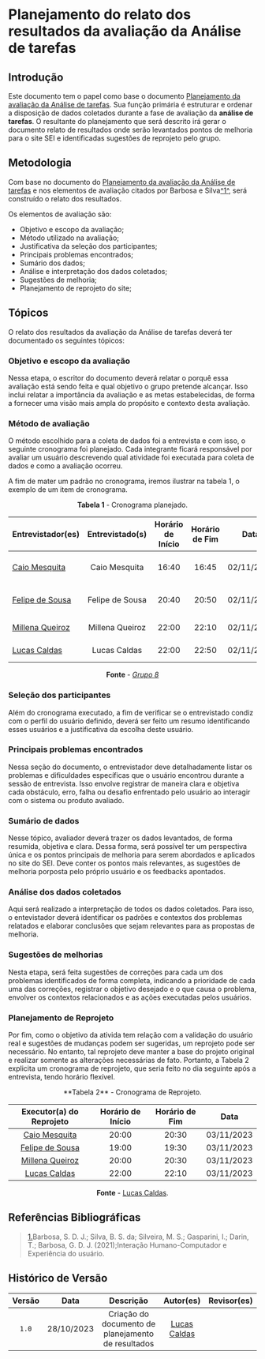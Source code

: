 # Planejamento do relato dos resultados da avaliação da Análise de tarefas

## Introdução

Este documento tem o papel como base o documento [Planejamento da avaliação da Análise de tarefas](./planejamento-avaliacao-analise-tarefas.md). Sua função primária é estruturar e ordenar a disposição de dados coletados durante a fase de avaliação da **análise de tarefas**. O resultante do planejamento que será descrito irá gerar o documento relato de resultados onde serão levantados pontos de melhoria para o site SEI e identificadas sugestões de reprojeto pelo grupo.

## Metodologia

Com base no documento do [Planejamento da avaliação da Análise de tarefas](./planejamento-avaliacao-analise-tarefas.md) e nos elementos de avaliação citados por Barbosa e Silva<a id="anchor_1" href="#REF1">^1^</a>, será construído o relato dos resultados.

Os elementos de avaliação são:

- Objetivo e escopo da avaliação;
- Método utilizado na avaliação;
- Justificativa da seleção dos participantes;
- Principais problemas encontrados;
- Sumário dos dados;
- Análise e interpretação dos dados coletados;
- Sugestões de melhoria;
- Planejamento de reprojeto do site;

## Tópicos

O relato dos resultados da avaliação da Análise de tarefas deverá ter documentado os seguintes tópicos:

### Objetivo e escopo da avaliação

Nessa etapa, o escritor do documento deverá relatar o porquê essa avaliação está sendo feita e qual objetivo o grupo pretende alcançar. Isso inclui relatar a importância da avaliação e as metas estabelecidas, de forma a fornecer uma visão mais ampla do propósito e contexto desta avaliação.

### Método de avaliação

O método escolhido para a coleta de dados foi a entrevista e com isso, o seguinte cronograma foi planejado. Cada integrante ficará responsável por avaliar um usuário descrevendo qual atividade foi executada para coleta de dados e como a avaliação ocorreu.

A fim de mater um padrão no cronograma, iremos ilustrar na tabela 1, o exemplo de um item de cronograma.


<center>

**Tabela 1** - Cronograma planejado.

| Entrevistador(es)                              | Entrevistado(s) | Horário de Início | Horário de Fim |    Data    |          Local          |
| ---------------------------------------------- | :-------------: | :---------------: | :------------: | :--------: | :---------------------: |
| [Caio Mesquita](https://github.com/Caiomesvie) |  Caio Mesquita  |       16:40       |     16:45      | 02/11/2023 | Plataforma Google Meet  |
| [Felipe de Sousa](https://github.com/fsousac)  | Felipe de Sousa |       20:40       |     20:50      | 02/11/2023 | Plataforma Google Meets |
| [Millena Queiroz](https://github.com/MillenaQueiroz) | Millena Queiroz |       22:00       |     22:10      | 02/11/2023 |   Plataforma Discord    |
| [Lucas Caldas](https://github.com/lucascaldasb)   |  Lucas Caldas   |       22:00       |     22:50      | 02/11/2023 |   Plataforma Discord    |

**Fonte** - _[Grupo 8](https://interacao-humano-computador.github.io/2023.2-SEI-GDF/#/README)_

</center>

### Seleção dos participantes

Além do cronograma executado, a fim de verificar se o entrevistado condiz com o perfil do usuário definido, deverá ser feito um resumo identificando esses usuários e a justificativa da escolha deste usuário.

### Principais problemas encontrados

Nessa seção do documento, o entrevistador deve detalhadamente listar os problemas e dificuldades específicas que o usuário encontrou durante a sessão de entrevista. Isso envolve registrar de maneira clara e objetiva cada obstáculo, erro, falha ou desafio enfrentado pelo usuário ao interagir com o sistema ou produto avaliado.

### Sumário de dados

Nesse tópico, avaliador deverá trazer os dados levantados, de forma resumida, objetiva e clara. Dessa forma, será possível ter um perspectiva única e os pontos principais de melhoria para serem abordados e aplicados no site do SEI. Deve conter os pontos mais relevantes, as sugestões de melhoria porposta pelo próprio usuário e os feedbacks apontados.

### Análise dos dados coletados

Aqui será realizado a interpretação de todos os dados coletados. Para isso, o entevistador deverá identificar os padrões e contextos dos problemas relatados e elaborar conclusões que sejam relevantes para as propostas de melhoria.

### Sugestões de melhorias

Nesta etapa, será feita sugestões de correções para cada um dos problemas identificados de forma completa, indicando a prioridade de cada uma das correções, registrar o objetivo desejado e o que causa o problema, envolver os contextos relacionados e as ações executadas pelos usuários.

### Planejamento de Reprojeto

Por fim, como o objetivo da ativida tem relação com a validação do usuário real e sugestões de mudanças podem ser sugeridas, um reprojeto pode ser necessário. No entanto, tal reprojeto deve manter a base do projeto original e realizar somente as alterações necessárias de fato. Portanto, a Tabela 2 explicita um cronograma de reprojeto, que seria feito no dia seguinte após a entrevista, tendo horário flexível.

<center>
**Tabela 2** - Cronograma de Reprojeto.

| Executor(a) do Reprojeto  | Horário de Início | Horário de Fim |    Data    |
| :----------------:  | :---------------: | :------------: | :--------: |
|  [Caio Mesquita](https://github.com/Caiomesvie)  |          20:00       |     20:30       | 03/11/2023 |
|  [Felipe de Sousa](https://github.com/fsousac)  |          19:00       |     19:30      | 03/11/2023 |
|  [Millena Queiroz](https://github.com/MillenaQueiroz)  |         20:00       |     20:30      | 03/11/2023 |
|  [Lucas Caldas](https://github.com/lucascaldasb) |          22:00       |     22:10      | 03/11/2023 |

**Fonte** - [Lucas Caldas](https://github.com/lucascaldasb).
</center>

## Referências Bibliográficas

> <a id="REF1" href="#anchor_1">1.</a>Barbosa, S. D. J.; Silva, B. S. da; Silveira, M. S.; Gasparini, I.; Darin, T.; Barbosa, G. D. J. (2021);Interação Humano-Computador e Experiência do usuário.


## Histórico de Versão

| Versão |    Data    |                        Descrição                        |    Autor(es)     |  Revisor(es)  |
| :----: | :--------: | :-----------------------------------------------------: | :--------------: | :-----------: |
| `1.0`  | 28/10/2023 | Criação do documento de planejamento de resultados | [Lucas Caldas](https://github.com/lucascaldasb) |  |